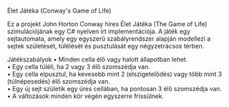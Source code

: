 Élet Játéka (Conway's Game of Life) 

Ez a projekt John Horton Conway híres Élet Játéka (The Game of Life) szimulációjának egy C# nyelven írt implementációja. A játék egy sejtautomata, amely egy egyszerű szabályrendszer alapján modellezi a sejtek születését, túlélését és pusztulását egy négyzetrácsos térben.   

Játékszabályok 
•	Minden cella élő vagy halott állapotban lehet.  
•	Egy cella túléli, ha 2 vagy 3 élő szomszédja van.  
•	Egy cella elpusztul, ha kevesebb mint 2 (elszigetelődés) vagy több mint 3 (túlnépesedés) élő szomszédja van.  
•	Egy új sejt születik egy üres cellában, ha pontosan 3 élő szomszédja van.  
•	A változások minden kör végén egyszerre frissülnek.  


